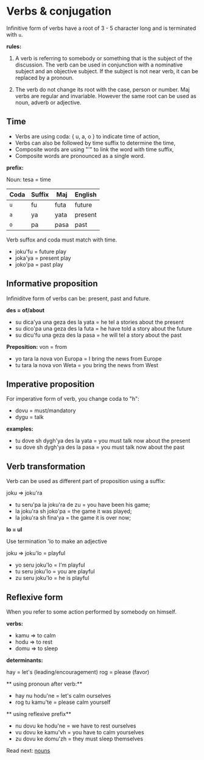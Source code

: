 # Verbs & conjugation

Infinitive form of verbs have a root of 3 - 5 character long and is terminated with `u`.

**rules:**

1. A verb is referring to somebody or something that is the subject of the discussion. The verb can be used in conjunction with a nominative subject and an objective subject. If the subject is not near verb, it can be replaced by a pronoun.

2. The verb do not change its root with the case, person or number. Maj verbs are regular and invariable. However the same root can be used as noun, adverb or adjective.  

## Time

* Verbs are using coda: { u, a, o } to indicate time of action,
* Verbs can also be followed by time suffix to determine the time,
* Composite words are using "'" to link the word with time suffix,
* Composite words are pronounced as a single word.

**prefix:**

Noun: tesa  = time

 Coda  | Suffix  | Maj       | English
-------|---------|-----------|----------------------------
 `u`   | fu      | futa      | future    
 `a`   | ya      | yata      | present
 `o`   | pa      | pasa      | past

Verb suffox and coda must match with time.

* joku'fu = future play
* joka'ya = present play
* joko'pa = past play

## Informative proposition

Infiniditve form of verbs can be: present, past and future.

**des = of/about**

* su dica'ya una geza des la yata = he tel a stories about the present
* su dico'pa una geza des la futa = he have told a story about the future
* su dicu'fu una geza des la pasa = he will tel a story about the past

**Preposition:** von = from

* yo tara la nova von Europa  = I bring the news from Europe
* tu tara la nova von Weta    = you bring the news from West

## Imperative proposition

For imperative form of verb, you change coda to "h":

* dovu = must/mandatory
* dygu = talk

**examples:**

* tu dove sh dygh'ya des la yata = you must talk now about the present
* su dove sh dygh'ya des la pasa = you must talk now about the past

## Verb transformation

Verb can be used as different part of proposition using a suffix:

joku => joku'ra

* tu seru'pa la joku'ra de zu  = you have been his game;
* la joku'ra sh joko'pa = the game it was played;
* la joku'ra sh fina'ya = the game it is over now;

**lo = ul**

Use termination 'lo to make an adjective

joku => joku'lo = playful

* yo seru joku'lo = I'm playful
* tu seru joku'lo = you are playful 
* zu seru joku'lo = he is playful

## Reflexive form

When you refer to some action performed by somebody on himself.

**verbs:**

* kamu  =>  to calm 
* hodu  =>  to rest
* domu  =>  to sleep

**determinants:**

hay = let's  (leading/encouragement)
rog = please (favor)

** using pronoun after verb:**

* hay nu hodu'ne  = let's calm ourselves
* rog tu kamu'te  = please calm yourself 

** using reflexive prefix**

* nu dovu ke hodu'ne = we have to rest ourselves
* vu dovu ke kamu'vh = you have to calm yourselves
* zu dovu ke domu'zh = they must sleep themselves

Read next: [nouns](nouns.md)